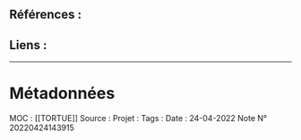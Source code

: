 


## Références :
>
 

## Liens :




***
# Métadonnées
MOC : [[TORTUE]]
Source :
Projet :
Tags : 
Date : 24-04-2022
Note N° 20220424143915